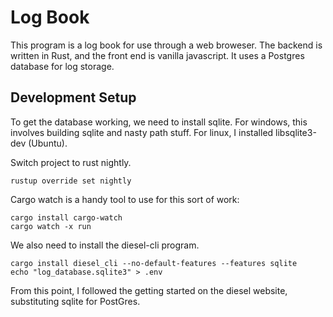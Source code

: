# Log Book

This program is a log book for use through a web broweser. The backend is written in Rust, and the front end is vanilla javascript. It uses a Postgres database for log storage.

## Development Setup

To get the database working, we need to install sqlite. For windows, this involves building sqlite and nasty path stuff. For linux, I installed libsqlite3-dev (Ubuntu).

Switch project to rust nightly.

```
rustup override set nightly
```

Cargo watch is a handy tool to use for this sort of work:

```
cargo install cargo-watch
cargo watch -x run
```

We also need to install the diesel-cli program.

```
cargo install diesel_cli --no-default-features --features sqlite
echo "log_database.sqlite3" > .env
```

From this point, I followed the getting started on the diesel website, substituting sqlite for PostGres.

